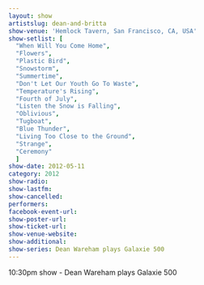 ```yaml
---
layout: show
artistslug: dean-and-britta
show-venue: 'Hemlock Tavern, San Francisco, CA, USA'
show-setlist: [
  "When Will You Come Home",
  "Flowers",
  "Plastic Bird",
  "Snowstorm",
  "Summertime",
  "Don't Let Our Youth Go To Waste",
  "Temperature's Rising",
  "Fourth of July",
  "Listen the Snow is Falling",
  "Oblivious",
  "Tugboat",
  "Blue Thunder",
  "Living Too Close to the Ground",
  "Strange",
  "Ceremony"
  ]
show-date: 2012-05-11
category: 2012
show-radio: 
show-lastfm: 
show-cancelled: 
performers: 
facebook-event-url: 
show-poster-url: 
show-ticket-url: 
show-venue-website: 
show-additional:
show-series: Dean Wareham plays Galaxie 500
---
```


10:30pm show - Dean Wareham plays Galaxie 500